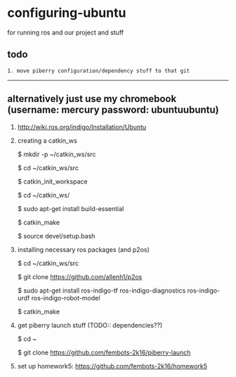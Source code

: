 # configuring-ubuntu
for running ros and our project and stuff

## todo
	1. move piberry configuration/dependency stuff to that git

---------------------------------------------
## alternatively just use my chromebook (username: mercury password: ubuntuubuntu)

1. http://wiki.ros.org/indigo/Installation/Ubuntu

2. creating a catkin_ws
 
    $ mkdir -p ~/catkin_ws/src

    $ cd ~/catkin_ws/src
    
    $ catkin_init_workspace


    $ cd ~/catkin_ws/
    
    $ sudo apt-get install build-essential
    
    $ catkin_make
    
    $ source devel/setup.bash
    
3. installing necessary ros packages (and p2os)
 
    $ cd ~/catkin_ws/src

    $ git clone https://github.com/allenh1/p2os
    
    $ sudo apt-get install ros-indigo-tf ros-indigo-diagnostics ros-indigo-urdf ros-indigo-robot-model
    
    $ catkin_make

4. get piberry launch stuff (TODO:: dependencies??)

    $ cd ~
    
    $ git clone https://github.com/fembots-2k16/piberry-launch
    
5. set up homework5: https://github.com/fembots-2k16/homework5